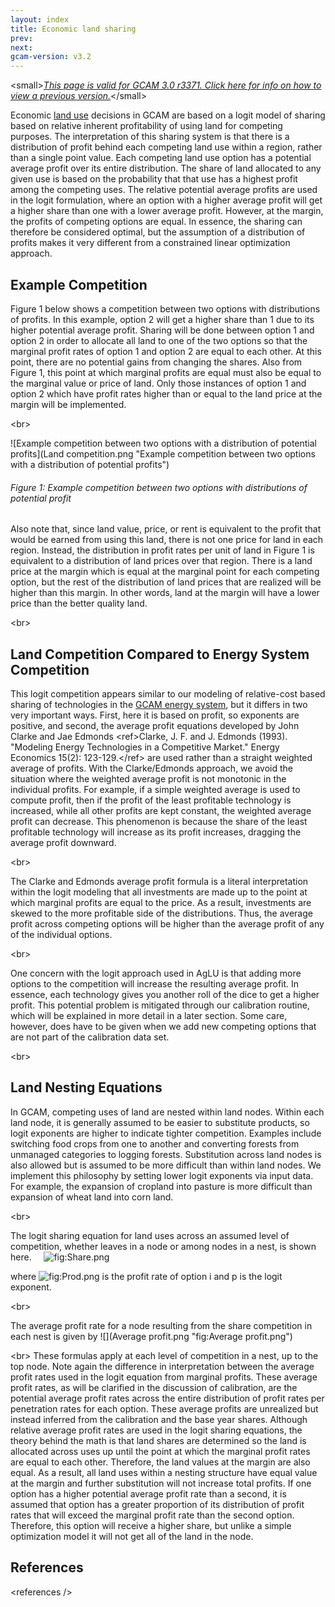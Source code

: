 ```yaml
---
layout: index
title: Economic land sharing
prev: 
next:
gcam-version: v3.2 
---
```


&lt;small&gt;[*This page is valid for GCAM 3.0 r3371. Click here for info on how to view a previous version.*](GCAM_Revision_History "wikilink")&lt;/small&gt;

Economic [land use](Agriculture,_Land-Use,_and_Bioenergy "wikilink") decisions in GCAM are based on a logit model of sharing based on relative inherent profitability of using land for competing purposes. The interpretation of this sharing system is that there is a distribution of profit behind each competing land use within a region, rather than a single point value. Each competing land use option has a potential average profit over its entire distribution. The share of land allocated to any given use is based on the probability that that use has a highest profit among the competing uses. The relative potential average profits are used in the logit formulation, where an option with a higher average profit will get a higher share than one with a lower average profit. However, at the margin, the profits of competing options are equal. In essence, the sharing can therefore be considered optimal, but the assumption of a distribution of profits makes it very different from a constrained linear optimization approach.

Example Competition
-------------------

Figure 1 below shows a competition between two options with distributions of profits. In this example, option 2 will get a higher share than 1 due to its higher potential average profit. Sharing will be done between option 1 and option 2 in order to allocate all land to one of the two options so that the marginal profit rates of option 1 and option 2 are equal to each other. At this point, there are no potential gains from changing the shares. Also from Figure 1, this point at which marginal profits are equal must also be equal to the marginal value or price of land. Only those instances of option 1 and option 2 which have profit rates higher than or equal to the land price at the margin will be implemented.

&lt;br&gt;

![Example competition between two options with a distribution of potential profits](Land competition.png "Example competition between two options with a distribution of potential profits")

###### Figure 1: Example competition between two options with distributions of potential profit

Also note that, since land value, price, or rent is equivalent to the profit that would be earned from using this land, there is not one price for land in each region. Instead, the distribution in profit rates per unit of land in Figure 1 is equivalent to a distribution of land prices over that region. There is a land price at the margin which is equal at the marginal point for each competing option, but the rest of the distribution of land prices that are realized will be higher than this margin. In other words, land at the margin will have a lower price than the better quality land.

&lt;br&gt;

Land Competition Compared to Energy System Competition
------------------------------------------------------

This logit competition appears similar to our modeling of relative-cost based sharing of technologies in the [GCAM energy system](The_Energy_System "wikilink"), but it differs in two very important ways. First, here it is based on profit, so exponents are positive, and second, the average profit equations developed by John Clarke and Jae Edmonds &lt;ref&gt;Clarke, J. F. and J. Edmonds (1993). "Modeling Energy Technologies in a Competitive Market." Energy Economics 15(2): 123-129.&lt;/ref&gt;&nbsp;are used rather than a straight weighted average of profits. With the Clarke/Edmonds approach, we avoid the situation where the weighted average profit is not monotonic in the individual profits. For example, if a simple weighted average is used to compute profit, then if the profit of the least profitable technology is increased, while all other profits are kept constant, the weighted average profit can decrease. This phenomenon is because the share of the least profitable technology will increase as its profit increases, dragging the average profit downward.

&lt;br&gt;

The Clarke and Edmonds average profit formula is a literal interpretation within the logit modeling that all investments are made up to the point at which marginal profits are equal to the price. As a result, investments are skewed to the more profitable side of the distributions. Thus, the average profit across competing options will be higher than the average profit of any of the individual options.

&lt;br&gt;

One concern with the logit approach used in AgLU is that adding more options to the competition will increase the resulting average profit. In essence, each technology gives you another roll of the dice to get a higher profit. This potential problem is mitigated through our calibration routine, which will be explained in more detail in a later section. Some care, however, does have to be given when we add new competing options that are not part of the calibration data set.

&lt;br&gt;

Land Nesting Equations
----------------------

In GCAM, competing uses of land are nested within land nodes. Within each land node, it is generally assumed to be easier to substitute products, so logit exponents are higher to indicate tighter competition. Examples include switching food crops from one to another and converting forests from unmanaged categories to logging forests. Substitution across land nodes is also allowed but is assumed to be more difficult than within land nodes. We implement this philosophy by setting lower logit exponents via input data. For example, the expansion of cropland into pasture is more difficult than expansion of wheat land into corn land.

&lt;br&gt;

The logit sharing equation for land uses across an assumed level of competition, whether leaves in a node or among nodes in a nest, is shown here. &nbsp; &nbsp;&nbsp;![](Share.png "fig:Share.png")

where ![](Prod.png "fig:Prod.png")&nbsp;is the profit rate of option i and p is the logit exponent.

&lt;br&gt;

The average profit rate for a node resulting from the share competition in each nest is given by ![](Average profit.png "fig:Average profit.png")

&lt;br&gt; These formulas apply at each level of competition in a nest, up to the top node.&nbsp;Note again the difference in interpretation between the average profit rates used in the logit equation from marginal profits. These average profit rates, as will be clarified in the discussion of calibration, are the potential average profit rates across the entire distribution of profit rates per penetration rates for each option. These average profits are unrealized but instead inferred from the calibration and the base year shares. Although relative average profit rates are used in the logit sharing equations, the theory behind the math is that land shares are determined so the land is allocated across uses up until the point at which the marginal profit rates are equal to each other. Therefore, the land values at the margin are also equal. As a result, all land uses within a nesting structure have equal value at the margin and further substitution will not increase total profits. If one option has a higher potential average profit rate than a second, it is assumed that option has a greater proportion of its distribution of profit rates that will exceed the marginal profit rate than the second option. Therefore, this option will receive a higher share, but unlike a simple optimization model it will not get all of the land in the node.

References
----------

&lt;references /&gt;
